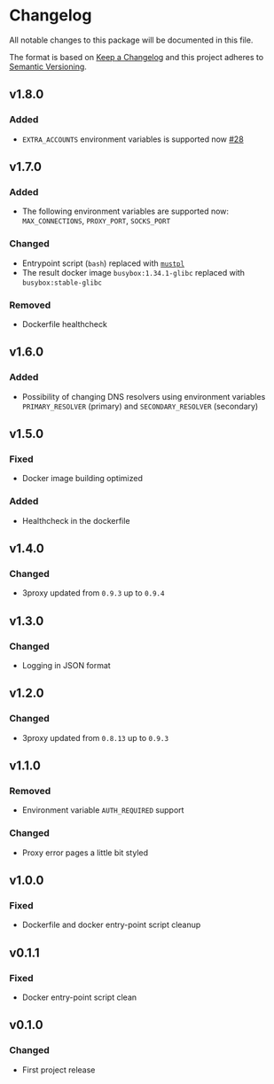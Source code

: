 # Changelog

All notable changes to this package will be documented in this file.

The format is based on [Keep a Changelog][keepachangelog] and this project adheres to [Semantic Versioning][semver].

## v1.8.0

### Added

- `EXTRA_ACCOUNTS` environment variables is supported now [#28]

[#28]:https://github.com/tarampampam/3proxy-docker/issues/28

## v1.7.0

### Added

- The following environment variables are supported now: `MAX_CONNECTIONS`, `PROXY_PORT`, `SOCKS_PORT`

### Changed

- Entrypoint script (`bash`) replaced with [`mustpl`](https://github.com/tarampampam/mustpl)
- The result docker image `busybox:1.34.1-glibc` replaced with `busybox:stable-glibc`

### Removed

- Dockerfile healthcheck

## v1.6.0

### Added

- Possibility of changing DNS resolvers using environment variables `PRIMARY_RESOLVER` (primary) and `SECONDARY_RESOLVER` (secondary)

## v1.5.0

### Fixed

- Docker image building optimized

### Added

- Healthcheck in the dockerfile

## v1.4.0

### Changed

- 3proxy updated from `0.9.3` up to `0.9.4`

## v1.3.0

### Changed

- Logging in JSON format

## v1.2.0

### Changed

- 3proxy updated from `0.8.13` up to `0.9.3`

## v1.1.0

### Removed

- Environment variable `AUTH_REQUIRED` support

### Changed

- Proxy error pages a little bit styled

## v1.0.0

### Fixed

- Dockerfile and docker entry-point script cleanup

## v0.1.1

### Fixed

- Docker entry-point script clean

## v0.1.0

### Changed

- First project release

[keepachangelog]:https://keepachangelog.com/en/1.0.0/
[semver]:https://semver.org/spec/v2.0.0.html
